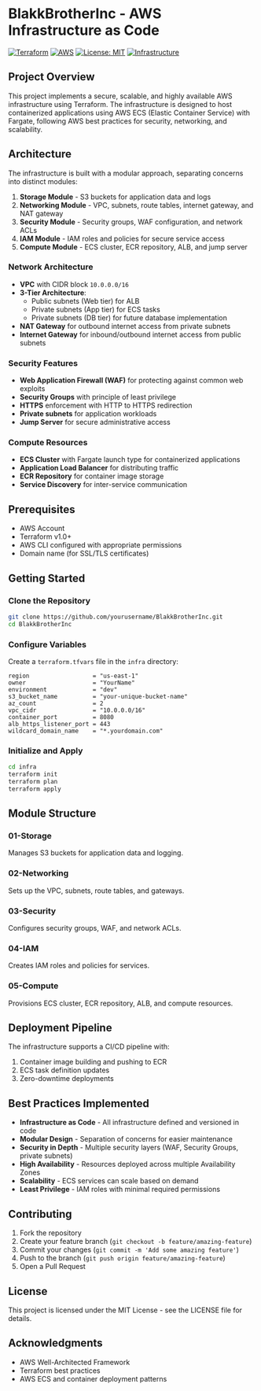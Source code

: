 # BlakkBrotherInc - AWS Infrastructure as Code

[![Terraform](https://img.shields.io/badge/Terraform-1.0+-623CE4?style=for-the-badge&logo=terraform)](https://www.terraform.io/)
[![AWS](https://img.shields.io/badge/AWS-Cloud_Provider-FF9900?style=for-the-badge&logo=amazon-aws)](https://aws.amazon.com/)
[![License: MIT](https://img.shields.io/badge/License-MIT-yellow.svg?style=for-the-badge)](https://opensource.org/licenses/MIT)
[![Infrastructure](https://img.shields.io/badge/Infrastructure-As_Code-blue?style=for-the-badge)](https://en.wikipedia.org/wiki/Infrastructure_as_code)

## Project Overview

This project implements a secure, scalable, and highly available AWS infrastructure using Terraform. The infrastructure is designed to host containerized applications using AWS ECS (Elastic Container Service) with Fargate, following AWS best practices for security, networking, and scalability.

## Architecture

The infrastructure is built with a modular approach, separating concerns into distinct modules:

1. **Storage Module** - S3 buckets for application data and logs
2. **Networking Module** - VPC, subnets, route tables, internet gateway, and NAT gateway
3. **Security Module** - Security groups, WAF configuration, and network ACLs
4. **IAM Module** - IAM roles and policies for secure service access
5. **Compute Module** - ECS cluster, ECR repository, ALB, and jump server

### Network Architecture

- **VPC** with CIDR block `10.0.0.0/16`
- **3-Tier Architecture**:
  - Public subnets (Web tier) for ALB
  - Private subnets (App tier) for ECS tasks
  - Private subnets (DB tier) for future database implementation
- **NAT Gateway** for outbound internet access from private subnets
- **Internet Gateway** for inbound/outbound internet access from public subnets

### Security Features

- **Web Application Firewall (WAF)** for protecting against common web exploits
- **Security Groups** with principle of least privilege
- **HTTPS** enforcement with HTTP to HTTPS redirection
- **Private subnets** for application workloads
- **Jump Server** for secure administrative access

### Compute Resources

- **ECS Cluster** with Fargate launch type for containerized applications
- **Application Load Balancer** for distributing traffic
- **ECR Repository** for container image storage
- **Service Discovery** for inter-service communication

## Prerequisites

- AWS Account
- Terraform v1.0+
- AWS CLI configured with appropriate permissions
- Domain name (for SSL/TLS certificates)

## Getting Started

### Clone the Repository

```bash
git clone https://github.com/yourusername/BlakkBrotherInc.git
cd BlakkBrotherInc
```

### Configure Variables

Create a `terraform.tfvars` file in the `infra` directory:

```hcl
region                  = "us-east-1"
owner                   = "YourName"
environment             = "dev"
s3_bucket_name          = "your-unique-bucket-name"
az_count                = 2
vpc_cidr                = "10.0.0.0/16"
container_port          = 8080
alb_https_listener_port = 443
wildcard_domain_name    = "*.yourdomain.com"
```

### Initialize and Apply

```bash
cd infra
terraform init
terraform plan
terraform apply
```

## Module Structure

### 01-Storage

Manages S3 buckets for application data and logging.

### 02-Networking

Sets up the VPC, subnets, route tables, and gateways.

### 03-Security

Configures security groups, WAF, and network ACLs.

### 04-IAM

Creates IAM roles and policies for services.

### 05-Compute

Provisions ECS cluster, ECR repository, ALB, and compute resources.

## Deployment Pipeline

The infrastructure supports a CI/CD pipeline with:

1. Container image building and pushing to ECR
2. ECS task definition updates
3. Zero-downtime deployments

## Best Practices Implemented

- **Infrastructure as Code** - All infrastructure defined and versioned in code
- **Modular Design** - Separation of concerns for easier maintenance
- **Security in Depth** - Multiple security layers (WAF, Security Groups, private subnets)
- **High Availability** - Resources deployed across multiple Availability Zones
- **Scalability** - ECS services can scale based on demand
- **Least Privilege** - IAM roles with minimal required permissions

## Contributing

1. Fork the repository
2. Create your feature branch (`git checkout -b feature/amazing-feature`)
3. Commit your changes (`git commit -m 'Add some amazing feature'`)
4. Push to the branch (`git push origin feature/amazing-feature`)
5. Open a Pull Request

## License

This project is licensed under the MIT License - see the LICENSE file for details.

## Acknowledgments

- AWS Well-Architected Framework
- Terraform best practices
- AWS ECS and container deployment patterns